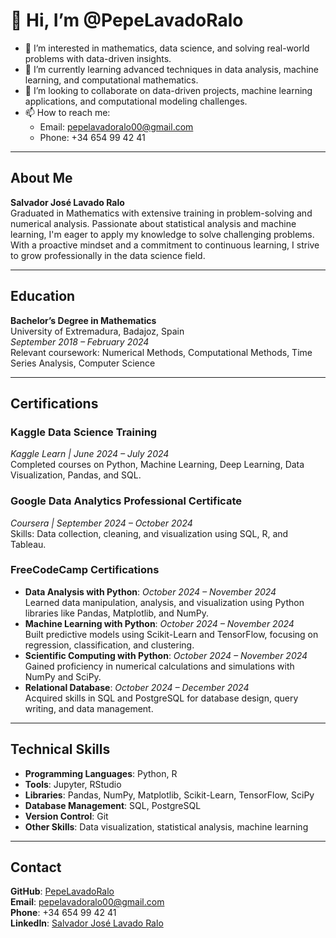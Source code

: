 # 👋 Hi, I’m @PepeLavadoRalo

- 👀 I’m interested in mathematics, data science, and solving real-world problems with data-driven insights.
- 🌱 I’m currently learning advanced techniques in data analysis, machine learning, and computational mathematics.
- 💞️ I’m looking to collaborate on data-driven projects, machine learning applications, and computational modeling challenges.
- 📫 How to reach me:  
  - Email: pepelavadoralo00@gmail.com  
  - Phone: +34 654 99 42 41  


---

## About Me  
**Salvador José Lavado Ralo**  
Graduated in Mathematics with extensive training in problem-solving and numerical analysis. Passionate about statistical analysis and machine learning, I'm eager to apply my knowledge to solve challenging problems. With a proactive mindset and a commitment to continuous learning, I strive to grow professionally in the data science field.  

---

## Education  
**Bachelor’s Degree in Mathematics**  
University of Extremadura, Badajoz, Spain  
*September 2018 – February 2024*  
Relevant coursework: Numerical Methods, Computational Methods, Time Series Analysis, Computer Science  

---

## Certifications  
### Kaggle Data Science Training  
*Kaggle Learn | June 2024 – July 2024*  
Completed courses on Python, Machine Learning, Deep Learning, Data Visualization, Pandas, and SQL.

### Google Data Analytics Professional Certificate  
*Coursera | September 2024 – October 2024*  
Skills: Data collection, cleaning, and visualization using SQL, R, and Tableau.

### FreeCodeCamp Certifications  
- **Data Analysis with Python**: *October 2024 – November 2024*  
  Learned data manipulation, analysis, and visualization using Python libraries like Pandas, Matplotlib, and NumPy.  
- **Machine Learning with Python**: *October 2024 – November 2024*  
  Built predictive models using Scikit-Learn and TensorFlow, focusing on regression, classification, and clustering.  
- **Scientific Computing with Python**: *October 2024 – November 2024*  
  Gained proficiency in numerical calculations and simulations with NumPy and SciPy.  
- **Relational Database**: *October 2024 – December 2024*  
  Acquired skills in SQL and PostgreSQL for database design, query writing, and data management.  

---

## Technical Skills  
- **Programming Languages**: Python, R  
- **Tools**: Jupyter, RStudio  
- **Libraries**: Pandas, NumPy, Matplotlib, Scikit-Learn, TensorFlow, SciPy  
- **Database Management**: SQL, PostgreSQL  
- **Version Control**: Git  
- **Other Skills**: Data visualization, statistical analysis, machine learning  

---

## Contact  
**GitHub**: [PepeLavadoRalo](https://github.com/PepeLavadoRalo)  
**Email**: pepelavadoralo00@gmail.com  
**Phone**: +34 654 99 42 41  
**LinkedIn**: [Salvador José Lavado Ralo](https://www.linkedin.com/in/salvador-jos%C3%A9-lavado-ralo-0825242a5/)


<!---
PepeLavadoRalo/PepeLavadoRalo is a ✨ special ✨ repository because its `README.md` (this file) appears on your GitHub profile.
You can click the Preview link to take a look at your changes.
--->

